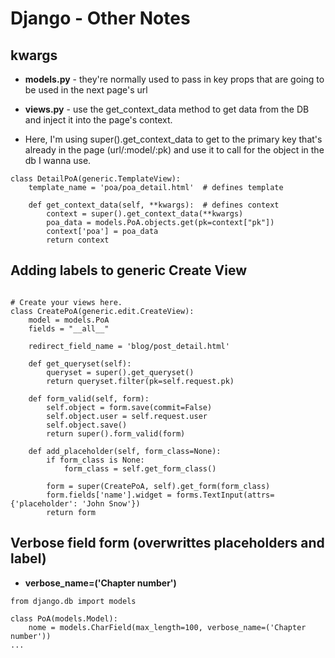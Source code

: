# Django - Other Notes

## kwargs
* **models.py** - they're normally used to pass in key props that are going to be used in the next page's url

* **views.py** - use the get_context_data method to get data from the DB and inject it into the page's context. 
* Here, I'm using super().get_context_data to get to the primary key that's already in the page (url/:model/:pk) and use it to call for the object in the db I wanna use.


```
class DetailPoA(generic.TemplateView):
    template_name = 'poa/poa_detail.html'  # defines template

    def get_context_data(self, **kwargs):  # defines context
        context = super().get_context_data(**kwargs)
        poa_data = models.PoA.objects.get(pk=context["pk"])
        context['poa'] = poa_data
        return context
```


## Adding labels to generic Create View

```

# Create your views here.
class CreatePoA(generic.edit.CreateView):
    model = models.PoA
    fields = "__all__"

    redirect_field_name = 'blog/post_detail.html'

    def get_queryset(self):
        queryset = super().get_queryset()
        return queryset.filter(pk=self.request.pk)

    def form_valid(self, form):
        self.object = form.save(commit=False)
        self.object.user = self.request.user
        self.object.save()
        return super().form_valid(form)

    def add_placeholder(self, form_class=None):
        if form_class is None:
            form_class = self.get_form_class()

        form = super(CreatePoA, self).get_form(form_class)
        form.fields['name'].widget = forms.TextInput(attrs={'placeholder': 'John Snow'})
        return form
```

## Verbose field form (overwrittes placeholders and label)

* **verbose_name=('Chapter number')**
```
from django.db import models

class PoA(models.Model):
    nome = models.CharField(max_length=100, verbose_name=('Chapter number'))
...
```